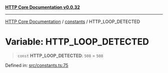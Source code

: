 [**HTTP Core Documentation v0.0.32**](../../README.md)

***

[HTTP Core Documentation](../../modules.md) / [constants](../README.md) / HTTP\_LOOP\_DETECTED

# Variable: HTTP\_LOOP\_DETECTED

> `const` **HTTP\_LOOP\_DETECTED**: `508` = `508`

Defined in: [src/constants.ts:75](https://github.com/stonemjs/http-core/blob/680e946aeb5100b42b4836417719aba730586478/src/constants.ts#L75)
